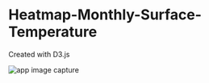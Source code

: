 # Heatmap-Monthly-Surface-Temperature

Created with D3.js

![app image capture](https://raw.githubusercontent.com/adirere/Heatmap-Monthly-Surface-Temperature/main/Heatmap.png)
